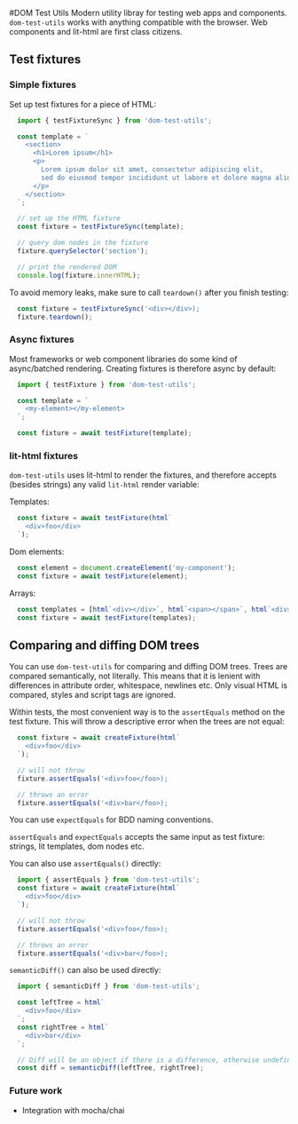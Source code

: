#DOM Test Utils
Modern utility libray for testing web apps and components. `dom-test-utils` works with anything compatible with the browser. Web components and lit-html are first class citizens.

## Test fixtures

### Simple fixtures
Set up test fixtures for a piece of HTML:

```javascript
  import { testFixtureSync } from 'dom-test-utils';

  const template = `
    <section>
      <h1>Lorem ipsum</h1>
      <p>
        Lorem ipsum dolor sit amet, consectetur adipiscing elit,
        sed do eiusmod tempor incididunt ut labore et dolore magna aliqua.
      </p>
    </section>
  `;

  // set up the HTML fixture
  const fixture = testFixtureSync(template);

  // query dom nodes in the fixture
  fixture.querySelector('section');

  // print the rendered DOM
  console.log(fixture.innerHTML);
```

To avoid memory leaks, make sure to call `teardown()` after you finish testing:

```javascript
  const fixture = testFixtureSync('<div></div>);
  fixture.teardown();
```

### Async fixtures
Most frameworks or web component libraries do some kind of async/batched rendering. Creating fixtures is therefore async by default:

```javascript
  import { testFixture } from 'dom-test-utils';

  const template = `
    <my-element></my-element>
  `;

  const fixture = await testFixture(template);
```

### lit-html fixtures
`dom-test-utils` uses lit-html to render the fixtures, and therefore accepts (besides strings) any valid `lit-html` render variable:

Templates:
```javascript
  const fixture = await testFixture(html`
    <div>foo</div>
  `);
```

Dom elements:
```javascript
  const element = document.createElement('my-component');
  const fixture = await testFixture(element);
```

Arrays:
```javascript
  const templates = [html`<div></div>`, html`<span></span>`, html`<div></div>`];
  const fixture = await testFixture(templates);
```

## Comparing and diffing DOM trees

You can use `dom-test-utils` for comparing and diffing DOM trees. Trees are compared semantically, not literally. This means that it is lenient with differences in attribute order, whitespace, newlines etc. Only visual HTML is compared, styles and script tags are ignored.

Within tests, the most convenient way is to the `assertEquals` method on the test fixture. This will throw a descriptive error when the trees are not equal:

```javascript
  const fixture = await createFixture(html`
    <div>foo</div>
  `);

  // will not throw
  fixture.assertEquals('<div>foo</foo>);

  // throws an error
  fixture.assertEquals('<div>bar</foo>);
```

You can use `expectEquals` for BDD naming conventions.

`assertEquals` and `expectEquals` accepts the same input as test fixture: strings, lit templates, dom nodes etc.

You can also use `assertEquals()` directly:

```javascript
  import { assertEquals } from 'dom-test-utils';
  const fixture = await createFixture(html`
    <div>foo</div>
  `);

  // will not throw
  fixture.assertEquals('<div>foo</foo>);

  // throws an error
  fixture.assertEquals('<div>bar</foo>);
```


`semanticDiff()` can also be used directly:

```javascript
  import { semanticDiff } from 'dom-test-utils';

  const leftTree = html`
    <div>foo</div>
  `;
  const rightTree = html`
    <div>bar</div>
  `;

  // Diff will be an object if there is a difference, otherwise undefined
  const diff = semanticDiff(leftTree, rightTree);
```

### Future work

* Integration with mocha/chai